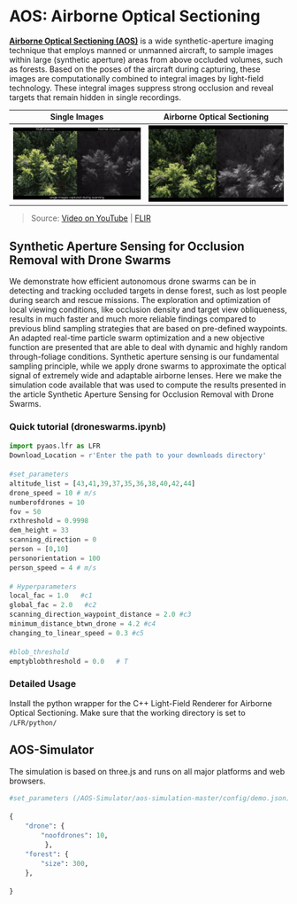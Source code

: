 # AOS: Airborne Optical Sectioning

**[Airborne Optical Sectioning (AOS)](https://github.com/JKU-ICG/AOS/)** is a wide synthetic-aperture imaging technique that employs manned or unmanned aircraft, to sample images within large (synthetic aperture) areas from above occluded volumes, such as forests. Based on the poses of the aircraft during capturing, these images are computationally combined to integral images by light-field technology. These integral images suppress strong occlusion and reveal targets that remain hidden in single recordings.

Single Images         |  Airborne Optical Sectioning
:-------------------------:|:-------------------------:
![single-images](../img/Nature_single-images.gif) | ![AOS](../img/Nature_aos.gif)

> Source: [Video on YouTube](https://www.youtube.com/watch?v=kyKVQYG-j7U) | [FLIR](https://www.flir.com/discover/cores-components/researchers-develop-search-and-rescue-technology-that-sees-through-forest-with-thermal-imaging/)
 

## Synthetic Aperture Sensing for Occlusion Removal with Drone Swarms

We demonstrate how efficient autonomous drone swarms can be in detecting and tracking occluded targets in dense forest, such as lost people during search and rescue missions. The exploration and optimization of local viewing conditions, like occlusion density and target view obliqueness, results in much faster and much more reliable findings compared to previous blind sampling strategies that are based on pre-defined waypoints. An adapted real-time particle swarm optimization and a new objective function are presented that are able to deal with dynamic and highly random through-foliage conditions. Synthetic aperture sensing is our fundamental sampling principle, while we apply drone swarms to approximate the optical signal of extremely wide and adaptable airborne lenses.
Here we make the simulation code available that was used to compute the results presented in the article Synthetic Aperture Sensing for Occlusion Removal with Drone Swarms.

### Quick tutorial (droneswarms.ipynb)
```py
import pyaos.lfr as LFR
Download_Location = r'Enter the path to your downloads directory' 

#set_parameters
altitude_list = [43,41,39,37,35,36,38,40,42,44]
drone_speed = 10 # m/s
numberofdrones = 10
fov = 50
rxthreshold = 0.9998
dem_height = 33 
scanning_direction = 0
person = [0,10]  
personorientation = 100
person_speed = 4 # m/s

# Hyperparameters
local_fac = 1.0   #c1
global_fac = 2.0   #c2 
scanning_direction_waypoint_distance = 2.0 #c3
minimum_distance_btwn_drone = 4.2 #c4 
changing_to_linear_speed = 0.3 #c5
 
#blob_threshold
emptyblobthreshold = 0.0   # T
```

### Detailed Usage

Install the python wrapper for the C++ Light-Field Renderer for Airborne Optical Sectioning. Make sure that the working directory is set to `/LFR/python/`

## AOS-Simulator

The simulation is based on three.js and runs on all major platforms and web browsers.

```py
#set_parameters (/AOS-Simulator/aos-simulation-master/config/demo.json)

{
    "drone": {
        "noofdrones": 10,
         },
    "forest": {
        "size": 300,
	},

}
```






